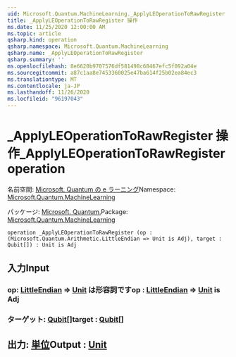 ```yaml
---
uid: Microsoft.Quantum.MachineLearning._ApplyLEOperationToRawRegister
title: _ApplyLEOperationToRawRegister 操作
ms.date: 11/25/2020 12:00:00 AM
ms.topic: article
qsharp.kind: operation
qsharp.namespace: Microsoft.Quantum.MachineLearning
qsharp.name: _ApplyLEOperationToRawRegister
qsharp.summary: ''
ms.openlocfilehash: 8e6620b9707576df581498c68467efc5f092a04e
ms.sourcegitcommit: a87c1aa8e7453360025e47ba614f25b02ea84ec3
ms.translationtype: MT
ms.contentlocale: ja-JP
ms.lasthandoff: 11/26/2020
ms.locfileid: "96197043"
---
```

# <a name="_applyleoperationtorawregister-operation"></a><span data-ttu-id="bf2fe-102">_ApplyLEOperationToRawRegister 操作</span><span class="sxs-lookup"><span data-stu-id="bf2fe-102">_ApplyLEOperationToRawRegister operation</span></span>

<span data-ttu-id="bf2fe-103">名前空間: [Microsoft. Quantum の e ラーニング](xref:Microsoft.Quantum.MachineLearning)</span><span class="sxs-lookup"><span data-stu-id="bf2fe-103">Namespace: [Microsoft.Quantum.MachineLearning](xref:Microsoft.Quantum.MachineLearning)</span></span>

<span data-ttu-id="bf2fe-104">パッケージ: [Microsoft. Quantum.](https://nuget.org/packages/Microsoft.Quantum.MachineLearning)</span><span class="sxs-lookup"><span data-stu-id="bf2fe-104">Package: [Microsoft.Quantum.MachineLearning](https://nuget.org/packages/Microsoft.Quantum.MachineLearning)</span></span>




```qsharp
operation _ApplyLEOperationToRawRegister (op : (Microsoft.Quantum.Arithmetic.LittleEndian => Unit is Adj), target : Qubit[]) : Unit is Adj
```


## <a name="input"></a><span data-ttu-id="bf2fe-105">入力</span><span class="sxs-lookup"><span data-stu-id="bf2fe-105">Input</span></span>

### <a name="op--littleendian--unit--is-adj"></a><span data-ttu-id="bf2fe-106">op: [LittleEndian](xref:Microsoft.Quantum.Arithmetic.LittleEndian) => [Unit](xref:microsoft.quantum.lang-ref.unit)  は形容詞です</span><span class="sxs-lookup"><span data-stu-id="bf2fe-106">op : [LittleEndian](xref:Microsoft.Quantum.Arithmetic.LittleEndian) => [Unit](xref:microsoft.quantum.lang-ref.unit)  is Adj</span></span>




### <a name="target--qubit"></a><span data-ttu-id="bf2fe-107">ターゲット: [Qubit](xref:microsoft.quantum.lang-ref.qubit)[]</span><span class="sxs-lookup"><span data-stu-id="bf2fe-107">target : [Qubit](xref:microsoft.quantum.lang-ref.qubit)[]</span></span>





## <a name="output--unit"></a><span data-ttu-id="bf2fe-108">出力: [単位](xref:microsoft.quantum.lang-ref.unit)</span><span class="sxs-lookup"><span data-stu-id="bf2fe-108">Output : [Unit](xref:microsoft.quantum.lang-ref.unit)</span></span>

